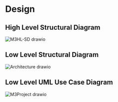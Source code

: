 # Design

## High Level Structural Diagram
![M3HL-SD drawio](https://user-images.githubusercontent.com/98812321/157839198-15223dc2-1469-43a7-9607-ba754ebe89a5.png)
## Low Level Structural Diagram
![Architecture drawio](https://user-images.githubusercontent.com/98812321/157650808-22eadb78-6416-475a-be49-6a11a3252a33.png)

## Low Level UML Use Case Diagram
![M3Project drawio](https://user-images.githubusercontent.com/98812321/157839164-948508b7-52d8-4653-a2ce-70a0c8d28501.png)

